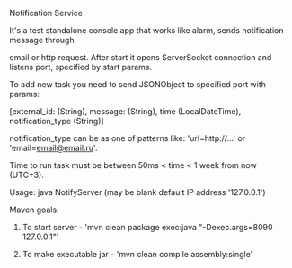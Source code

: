 
Notification Service

It's a test standalone console app that works like alarm, sends notification message through

email or http request. After start it opens ServerSocket connection and listens port, specified by start params.

To add new task you need to send JSONObject to specified port with params:

[external_id: (String), message: (String), time (LocalDateTime), notification_type (String)]

notification_type can be as one of patterns like: 'url=http://...' or 'email=email@email.ru'.

Time to run task must be between 50ms < time < 1 week from now (UTC+3).



Usage: java NotifyServer <port number> <IP address>(may be blank default IP address '127.0.0.1')



Maven goals:

1. To start server - 'mvn clean package exec:java "-Dexec.args=8090 127.0.0.1"'

2. To make executable jar - 'mvn clean compile assembly:single'
